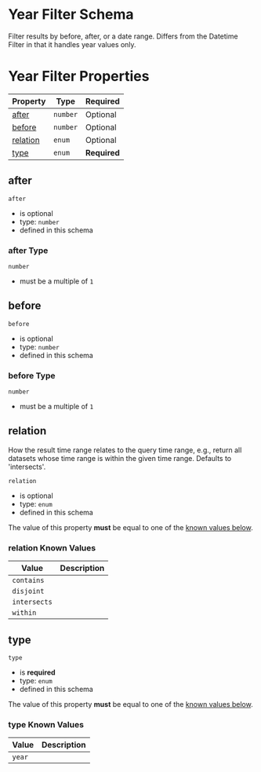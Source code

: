 
# Year Filter Schema

Filter results by before, after, or a date range. Differs from the Datetime Filter in that it handles year values only.

# Year Filter Properties

| Property | Type | Required |
|----------|------|----------|
| [after](#after) | `number` | Optional |
| [before](#before) | `number` | Optional |
| [relation](#relation) | `enum` | Optional |
| [type](#type) | `enum` | **Required** |

## after


`after`

* is optional
* type: `number`
* defined in this schema

### after Type


`number`


* must be a multiple of `1`





## before


`before`

* is optional
* type: `number`
* defined in this schema

### before Type


`number`


* must be a multiple of `1`





## relation

How the result time range relates to the query time range, e.g., return all datasets whose time range is within the given time range. Defaults to 'intersects'.

`relation`

* is optional
* type: `enum`
* defined in this schema

The value of this property **must** be equal to one of the [known values below](#relation-known-values).

### relation Known Values
| Value | Description |
|-------|-------------|
| `contains` |  |
| `disjoint` |  |
| `intersects` |  |
| `within` |  |




## type


`type`

* is **required**
* type: `enum`
* defined in this schema

The value of this property **must** be equal to one of the [known values below](#type-known-values).

### type Known Values
| Value | Description |
|-------|-------------|
| `year` |  |



